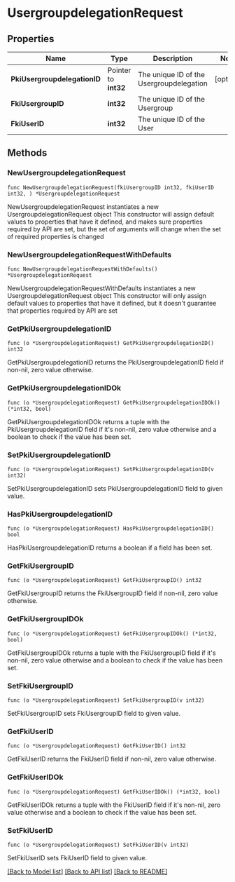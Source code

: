 # UsergroupdelegationRequest

## Properties

Name | Type | Description | Notes
------------ | ------------- | ------------- | -------------
**PkiUsergroupdelegationID** | Pointer to **int32** | The unique ID of the Usergroupdelegation | [optional] 
**FkiUsergroupID** | **int32** | The unique ID of the Usergroup | 
**FkiUserID** | **int32** | The unique ID of the User | 

## Methods

### NewUsergroupdelegationRequest

`func NewUsergroupdelegationRequest(fkiUsergroupID int32, fkiUserID int32, ) *UsergroupdelegationRequest`

NewUsergroupdelegationRequest instantiates a new UsergroupdelegationRequest object
This constructor will assign default values to properties that have it defined,
and makes sure properties required by API are set, but the set of arguments
will change when the set of required properties is changed

### NewUsergroupdelegationRequestWithDefaults

`func NewUsergroupdelegationRequestWithDefaults() *UsergroupdelegationRequest`

NewUsergroupdelegationRequestWithDefaults instantiates a new UsergroupdelegationRequest object
This constructor will only assign default values to properties that have it defined,
but it doesn't guarantee that properties required by API are set

### GetPkiUsergroupdelegationID

`func (o *UsergroupdelegationRequest) GetPkiUsergroupdelegationID() int32`

GetPkiUsergroupdelegationID returns the PkiUsergroupdelegationID field if non-nil, zero value otherwise.

### GetPkiUsergroupdelegationIDOk

`func (o *UsergroupdelegationRequest) GetPkiUsergroupdelegationIDOk() (*int32, bool)`

GetPkiUsergroupdelegationIDOk returns a tuple with the PkiUsergroupdelegationID field if it's non-nil, zero value otherwise
and a boolean to check if the value has been set.

### SetPkiUsergroupdelegationID

`func (o *UsergroupdelegationRequest) SetPkiUsergroupdelegationID(v int32)`

SetPkiUsergroupdelegationID sets PkiUsergroupdelegationID field to given value.

### HasPkiUsergroupdelegationID

`func (o *UsergroupdelegationRequest) HasPkiUsergroupdelegationID() bool`

HasPkiUsergroupdelegationID returns a boolean if a field has been set.

### GetFkiUsergroupID

`func (o *UsergroupdelegationRequest) GetFkiUsergroupID() int32`

GetFkiUsergroupID returns the FkiUsergroupID field if non-nil, zero value otherwise.

### GetFkiUsergroupIDOk

`func (o *UsergroupdelegationRequest) GetFkiUsergroupIDOk() (*int32, bool)`

GetFkiUsergroupIDOk returns a tuple with the FkiUsergroupID field if it's non-nil, zero value otherwise
and a boolean to check if the value has been set.

### SetFkiUsergroupID

`func (o *UsergroupdelegationRequest) SetFkiUsergroupID(v int32)`

SetFkiUsergroupID sets FkiUsergroupID field to given value.


### GetFkiUserID

`func (o *UsergroupdelegationRequest) GetFkiUserID() int32`

GetFkiUserID returns the FkiUserID field if non-nil, zero value otherwise.

### GetFkiUserIDOk

`func (o *UsergroupdelegationRequest) GetFkiUserIDOk() (*int32, bool)`

GetFkiUserIDOk returns a tuple with the FkiUserID field if it's non-nil, zero value otherwise
and a boolean to check if the value has been set.

### SetFkiUserID

`func (o *UsergroupdelegationRequest) SetFkiUserID(v int32)`

SetFkiUserID sets FkiUserID field to given value.



[[Back to Model list]](../README.md#documentation-for-models) [[Back to API list]](../README.md#documentation-for-api-endpoints) [[Back to README]](../README.md)


